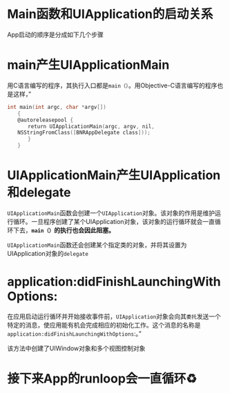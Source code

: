# Main函数和UIApplication的启动关系

App启动的顺序是分成如下几个步骤

# main产生UIApplicationMain

用C语言编写的程序，其执行入口都是`main（）`。用Objective-C语言编写的程序也是这样，”

```objectivec
int main(int argc, char *argv[])
　　{
　　@autoreleasepool {
　　　　return UIApplicationMain(argc, argv, nil,
　　NSStringFromClass([BNRAppDelegate class]));
　　　　}
　　}
```

# UIApplicationMain产生UIApplication和delegate

`UIApplicationMain`函数会创建一个`UIApplication`对象。该对象的作用是维护运行循环。一旦程序创建了某个UIApplication对象，该对象的运行循环就会一直循环下去，**`main（）`的执行也会因此阻塞。**

`UIApplicationMain`函数还会创建某个指定类的对象，并将其设置为UIApplication对象的`delegate`

# application:didFinishLaunchingWithOptions:

在应用启动运行循环并开始接收事件前，`UIApplication`对象会向其`委托`发送一个特定的消息，使应用能有机会完成相应的初始化工作。这个消息的名称是`application:didFinishLaunchingWithOptions`:。”

该方法中创建了UIWindow对象和多个视图控制对象

# 接下来App的runloop会一直循环♻️